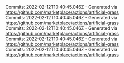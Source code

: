 Commits: 2022-02-12T10:40:45.046Z - Generated via https://github.com/marketplace/actions/artificial-grass
<br>
Commits: 2022-02-12T10:40:45.046Z - Generated via https://github.com/marketplace/actions/artificial-grass
<br>
Commits: 2022-02-12T10:40:45.046Z - Generated via https://github.com/marketplace/actions/artificial-grass
<br>
Commits: 2022-02-12T10:40:45.046Z - Generated via https://github.com/marketplace/actions/artificial-grass
<br>
Commits: 2022-02-12T10:40:45.046Z - Generated via https://github.com/marketplace/actions/artificial-grass
<br>
